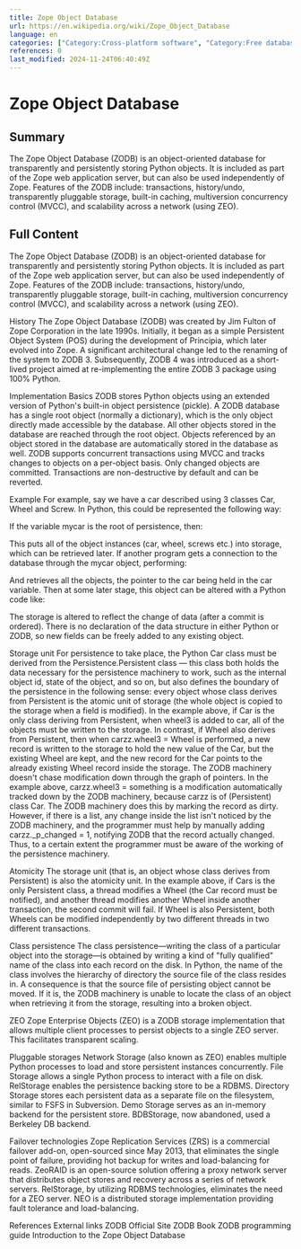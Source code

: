 ```yaml
---
title: Zope Object Database
url: https://en.wikipedia.org/wiki/Zope_Object_Database
language: en
categories: ["Category:Cross-platform software", "Category:Free database management systems", "Category:ORDBMS software for Linux", "Category:Object-oriented database management systems", "Category:Python (programming language) software"]
references: 0
last_modified: 2024-11-24T06:40:49Z
---
```


# Zope Object Database

## Summary

The Zope Object Database (ZODB) is an object-oriented database for transparently and persistently storing Python objects. It is included as part of the Zope web application server, but can also be used independently of Zope.
Features of the ZODB include: transactions, history/undo, transparently pluggable storage, built-in caching, multiversion concurrency control (MVCC), and scalability across a network (using ZEO).

## Full Content

The Zope Object Database (ZODB) is an object-oriented database for transparently and persistently storing Python objects. It is included as part of the Zope web application server, but can also be used independently of Zope.
Features of the ZODB include: transactions, history/undo, transparently pluggable storage, built-in caching, multiversion concurrency control (MVCC), and scalability across a network (using ZEO).

History
The Zope Object Database (ZODB) was created by Jim Fulton of Zope Corporation in the late 1990s. Initially, it began as a simple Persistent Object System (POS) during the development of Principia, which later evolved into Zope. A significant architectural change led to the renaming of the system to ZODB 3. Subsequently, ZODB 4 was introduced as a short-lived project aimed at re-implementing the entire ZODB 3 package using 100% Python.

Implementation
Basics
ZODB stores Python objects using an extended version of Python's built-in object persistence (pickle). A ZODB database has a single root object (normally a dictionary), which is the only object directly made accessible by the database. All other objects stored in the database are reached through the root object. Objects referenced by an object stored in the database are automatically stored in the database as well.
ZODB supports concurrent transactions using MVCC and tracks changes to objects on a per-object basis. Only changed objects are committed. Transactions are non-destructive by default and can be reverted.

Example
For example, say we have a car described using 3 classes Car, Wheel and Screw. In Python, this could be represented the following way:

If the variable mycar is the root of persistence, then:

This puts all of the object instances (car, wheel, screws etc.) into storage, which can be retrieved later. If another program gets a connection to the database through the mycar object, performing:

And retrieves all the objects, the pointer to the car being held in the car variable. Then at some later stage, this object can be altered with a Python code like:

The storage is altered to reflect the change of data (after a commit is ordered).
There is no declaration of the data structure in either Python or ZODB, so new fields can be freely added to any existing object.

Storage unit
For persistence to take place, the Python Car class must be derived from the Persistence.Persistent class — this class both holds the data necessary for the persistence machinery to work, such as the internal object id, state of the object, and so on, but also defines the boundary of the persistence in the following sense: every object whose class derives from Persistent is the atomic unit of storage (the whole object is copied to the storage when a field is modified).
In the example above, if Car is the only class deriving from Persistent, when wheel3 is added to car, all of the objects must be written to the storage. In contrast, if Wheel also derives from Persistent, then when carzz.wheel3 = Wheel is performed, a new record is written to the storage to hold the new value of the Car, but the existing Wheel are kept, and the new record for the Car points to the already existing Wheel record inside the storage.
The ZODB machinery doesn't chase modification down through the graph of pointers. In the example above, carzz.wheel3 = something is a modification automatically tracked down by the ZODB machinery, because carzz is of (Persistent) class Car. The ZODB machinery does this by marking the record as dirty. However, if there is a list, any change inside the list isn't noticed by the ZODB machinery, and the programmer must help by manually adding carzz._p_changed = 1, notifying ZODB that the record actually changed. Thus, to a certain extent the programmer must be aware of the working of the persistence machinery.

Atomicity
The storage unit (that is, an object whose class derives from Persistent) is also the atomicity unit. In the example above, if Cars is the only Persistent class, a thread modifies a Wheel (the Car record must be notified), and another thread modifies another Wheel inside another transaction, the second commit will fail. If Wheel is also Persistent, both Wheels can be modified independently by two different threads in two different transactions.

Class persistence
The class persistence—writing the class of a particular object into the storage—is obtained by writing a kind of "fully qualified" name of the class into each record on the disk. In Python, the name of the class involves the hierarchy of directory the source file of the class resides in. A consequence is that the source file of persisting object cannot be moved. If it is, the ZODB machinery is unable to locate the class of an object when retrieving it from the storage, resulting into a broken object.

ZEO
Zope Enterprise Objects (ZEO) is a ZODB storage implementation that allows multiple client processes to persist objects to a single ZEO server. This facilitates transparent scaling.

Pluggable storages
Network Storage (also known as ZEO) enables multiple Python processes to load and store persistent instances concurrently. File Storage allows a single Python process to interact with a file on disk. RelStorage enables the persistence backing store to be a RDBMS. Directory Storage stores each persistent data as a separate file on the filesystem, similar to FSFS in Subversion. Demo Storage serves as an in-memory backend for the persistent store. BDBStorage, now abandoned, used a Berkeley DB backend.

Failover technologies
Zope Replication Services (ZRS) is a commercial failover add-on, open-sourced since May 2013, that eliminates the single point of failure, providing hot backup for writes and load-balancing for reads. ZeoRAID is an open-source solution offering a proxy network server that distributes object stores and recovery across a series of network servers. RelStorage, by utilizing RDBMS technologies, eliminates the need for a ZEO server. NEO is a distributed storage implementation providing fault tolerance and load-balancing.

References
External links
ZODB Official Site
ZODB Book
ZODB programming guide
Introduction to the Zope Object Database
